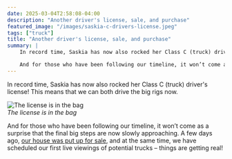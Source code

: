 ```yaml
---
date: 2025-03-04T2:58:08-04:00
description: "Another driver's license, sale, and purchase"
featured_image: "/images/saskia-c-drivers-license.jpeg"
tags: ["truck"]
title: "Another driver's license, sale, and purchase"
summary: |
    In record time, Saskia has now also rocked her Class C (truck) driver's license! This means that we can both drive the big rigs now.  

    And for those who have been following our timeline, it won’t come as a surprise that the final big steps are now slowly approaching. A few days ago, [our house was put up for sale](https://www.immobilienscout24.de/expose/157602098#/), and at the same time, we have scheduled our first live viewings of potential trucks – things are getting real!
---
```

In record time, Saskia has now also rocked her Class C (truck) driver's license! This means that we can both drive the big rigs now.  

![The license is in the bag](/images/saskia-c-drivers-license.jpeg)  
*The license is in the bag*  

And for those who have been following our timeline, it won’t come as a surprise that the final big steps are now slowly approaching. A few days ago, [our house was put up for sale](https://www.immobilienscout24.de/expose/157602098#/), and at the same time, we have scheduled our first live viewings of potential trucks – things are getting real!


